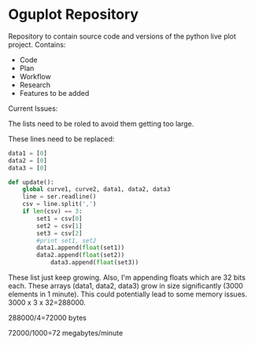 __Oguplot Repository__
=====================================

Repository to contain source code and versions of the python
live plot project. Contains:

* Code
* Plan
* Workflow
* Research
* Features to be added

Current Issues:

The lists need to be roled to avoid them getting too large.

These lines need to be replaced:

```python
data1 = [0]
data2 = [0]
data3 = [0]

def update():
    global curve1, curve2, data1, data2, data3
    line = ser.readline()
    csv = line.split(',')
    if len(csv) == 3:
	    set1 = csv[0]
	    set2 = csv[1]
	    set3 = csv[2]
	    #print set1, set2
	    data1.append(float(set1))
	    data2.append(float(set2))
            data3.append(float(set3))
```

These list just keep growing. Also, I'm appending floats which are 32 bits each. These arrays (data1, data2, data3) grow in size significantly (3000 elements in 1 minute). This could potentially lead to some memory issues. 
3000 x 3 x 32=288000.

288000/4=72000 bytes

72000/1000=72 megabytes/minute


